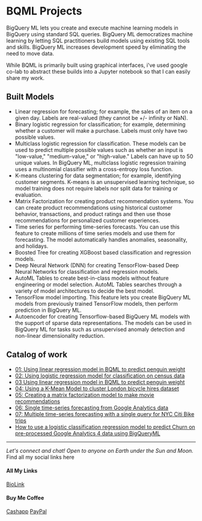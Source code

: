 
# BQML Projects

BigQuery ML lets you create and execute machine learning models in BigQuery using standard SQL queries. BigQuery ML democratizes machine learning by letting SQL practitioners build models using existing SQL tools and skills. BigQuery ML increases development speed by eliminating the need to move data.

While BQML is primarily built using graphical interfaces, i've used google co-lab to abstract these builds into a Jupyter notebook so that I can easily share my work.  

Built Models
------------

- Linear regression for forecasting; for example, the sales of an item on a given day. Labels are real-valued (they cannot be +/- infinity or NaN).
- Binary logistic regression for classification; for example, determining whether a customer will make a purchase. Labels must only have two possible values.
- Multiclass logistic regression for classification. These models can be used to predict multiple possible values such as whether an input is "low-value," "medium-value," or "high-value." Labels can have up to 50 unique values. In BigQuery ML, multiclass logistic regression training uses a multinomial classifier with a cross-entropy loss function.
- K-means clustering for data segmentation; for example, identifying customer segments. K-means is an unsupervised learning technique, so model training does not require labels nor split data for training or evaluation.
- Matrix Factorization for creating product recommendation systems. You can create product recommendations using historical customer behavior, transactions, and product ratings and then use those recommendations for personalized customer experiences.
- Time series for performing time-series forecasts. You can use this feature to create millions of time series models and use them for forecasting. The model automatically handles anomalies, seasonality, and holidays.
- Boosted Tree for creating XGBoost based classification and regression models.
- Deep Neural Network (DNN) for creating TensorFlow-based Deep Neural Networks for classification and regression models.
- AutoML Tables to create best-in-class models without feature engineering or model selection. AutoML Tables searches through a variety of model architectures to decide the best model.
- TensorFlow model importing. This feature lets you create BigQuery ML models from previously trained TensorFlow models, then perform prediction in BigQuery ML.
- Autoencoder for creating Tensorflow-based BigQuery ML models with the support of sparse data representations. The models can be used in BigQuery ML for tasks such as unsupervised anomaly detection and non-linear dimensionality reduction.


Catalog of work
---------------

- [01: Using linear regression model in BQML to predict penguin weight](01_taxi_fare_prediction/readme.md)
- [02: Using logistic regression model for classification on census data](02_census_logistic_reg/readme.md)
- [03 Using linear regression model in BQML to predict penguin weight](03_penguin_weight_linear_reg/readme.md)
- [04: Using a K-Mean Model to cluster London bicycle hires dataset](04_london_bike_hires_k_means/readme.md)
- [05: Creating a matrix factorization model to make movie recommendations](05_movie_recs_matrix_factorization/readme.md)
- [06: Single time-series forecasting from Google Analytics data](06_g_analytics_single_timeseries/readme.md)
- [07: Multiple time-series forecasting with a single query for NYC Citi Bike trips](07_bike_trips_multiple_timeseries/readme.md)
- [How to use a logistic classification regression model to predict Churn on pre-processed Google Analytics 4 data using  BigQueryML](08_churn_predict_log_reg/readme.md)


--------------------------------------------------------------------------------

_Let's connect and chat! Open to anyone on Earth under the Sun and Moon._
Find all my social links here

#### All My Links
[BioLink](https://bio.link/paulkamau)


#### Buy Me Coffee
[Cashapp](https://bio.link/paulkamau)
[PayPal](https://paypal.me/paulkamau)